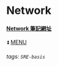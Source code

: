 # Network

#### [Network 筆記網址](https://github.com/ict39/Network)

:arrow_double_up: [MENU](https://github.com/ict39/SRE-basis/blob/main/README.md)

###### tags: `SRE-basis`
